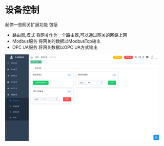 # 设备控制

起停一些网关扩展功能
包括
* 路由器,模式 将网关作为一个路由器,可以通过网关的网络上网
* Modbus服务 将网关的数据以ModbusTcp输出
* OPC UA服务 将网关数据以OPC UA方式输出

![](/img/control.png)
